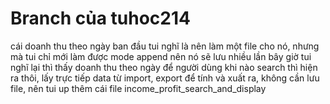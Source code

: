 # Branch của tuhoc214
cái doanh thu theo ngày ban đầu tui nghĩ là nên làm một file cho nó, nhưng mà tui chỉ mới làm được mode append nên nó sẽ lưu nhiều lần
bây giờ tui nghĩ lại thì thấy doanh thu theo ngày để người dùng khi nào search thì hiện ra thôi, lấy trực tiếp data từ import, export để tính và xuất ra, không cần lưu file, 
nên tui up thêm cái file income_profit_search_and_display
